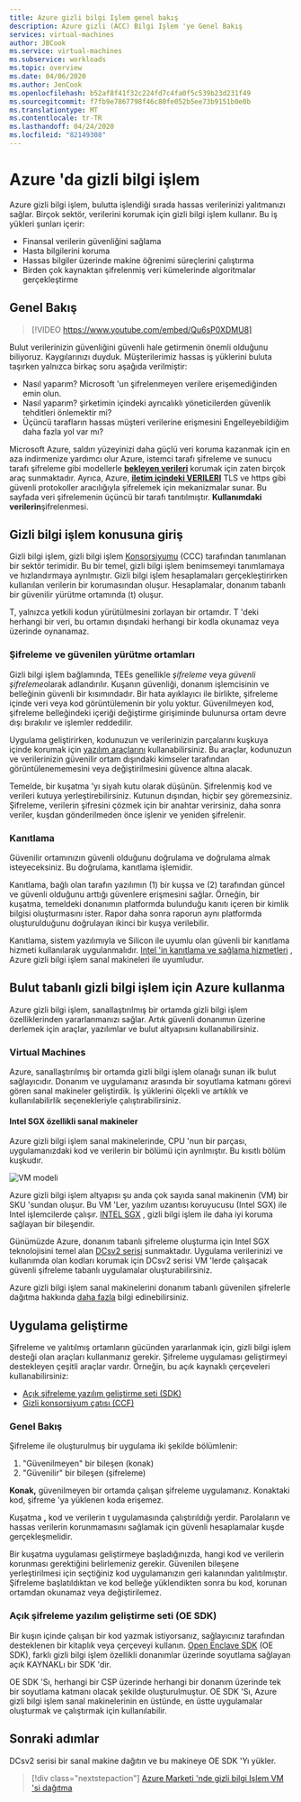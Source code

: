 ```yaml
---
title: Azure gizli bilgi Işlem genel bakış
description: Azure gizli (ACC) Bilgi Işlem 'ye Genel Bakış
services: virtual-machines
author: JBCook
ms.service: virtual-machines
ms.subservice: workloads
ms.topic: overview
ms.date: 04/06/2020
ms.author: JenCook
ms.openlocfilehash: b52af8f41f32c224fd7c4fa0f5c539b23d231f49
ms.sourcegitcommit: f7fb9e7867798f46c80fe052b5ee73b9151b0e0b
ms.translationtype: MT
ms.contentlocale: tr-TR
ms.lasthandoff: 04/24/2020
ms.locfileid: "82149308"
---
```

# <a name="confidential-computing-on-azure"></a>Azure 'da gizli bilgi işlem

Azure gizli bilgi işlem, bulutta işlendiği sırada hassas verilerinizi yalıtmanızı sağlar. Birçok sektör, verilerini korumak için gizli bilgi işlem kullanır. Bu iş yükleri şunları içerir:

- Finansal verilerin güvenliğini sağlama
- Hasta bilgilerini koruma
- Hassas bilgiler üzerinde makine öğrenimi süreçlerini çalıştırma
- Birden çok kaynaktan şifrelenmiş veri kümelerinde algoritmalar gerçekleştirme


## <a name="overview"></a>Genel Bakış
<p><p>

> [!VIDEO https://www.youtube.com/embed/Qu6sP0XDMU8]

Bulut verilerinizin güvenliğini güvenli hale getirmenin önemli olduğunu biliyoruz. Kaygılarınızı duyduk. Müşterilerimiz hassas iş yüklerini buluta taşırken yalnızca birkaç soru aşağıda verilmiştir: 

- Nasıl yaparım? Microsoft 'un şifrelenmeyen verilere erişemediğinden emin olun.
- Nasıl yaparım? şirketimin içindeki ayrıcalıklı yöneticilerden güvenlik tehditleri önlemektir mi?
- Üçüncü tarafların hassas müşteri verilerine erişmesini Engelleyebildiğim daha fazla yol var mı?

Microsoft Azure, saldırı yüzeyinizi daha güçlü veri koruma kazanmak için en aza indirmenize yardımcı olur Azure, istemci tarafı şifreleme ve sunucu tarafı şifreleme gibi modellerle [**bekleyen verileri**](../security/fundamentals/encryption-atrest.md) korumak için zaten birçok araç sunmaktadır. Ayrıca, Azure, [**iletim içindeki VERILERI**](../security/fundamentals/data-encryption-best-practices.md#protect-data-in-transit) TLS ve https gibi güvenli protokoller aracılığıyla şifrelemek için mekanizmalar sunar. Bu sayfada veri şifrelemenin üçüncü bir tarafı tanıtılmıştır. **Kullanımdaki verilerin**şifrelenmesi.


## <a name="introduction-to-confidential-computing"></a>Gizli bilgi işlem konusuna giriş<a id="intro to acc"></a>

Gizli bilgi işlem, gizli bilgi işlem [Konsorsiyumu](https://confidentialcomputing.io/) (CCC) tarafından tanımlanan bir sektör terimidir. Bu bir temel, gizli bilgi işlem benimsemeyi tanımlamaya ve hızlandırmaya ayrılmıştır. Gizli bilgi işlem hesaplamaları gerçekleştirirken kullanılan verilerin bir korumasından oluşur. Hesaplamalar, donanım tabanlı bir güvenilir yürütme ortamında (t) oluşur.

T, yalnızca yetkili kodun yürütülmesini zorlayan bir ortamdır. T 'deki herhangi bir veri, bu ortamın dışındaki herhangi bir kodla okunamaz veya üzerinde oynanamaz.

### <a name="enclaves-and-trusted-execution-environments"></a>Şifreleme ve güvenilen yürütme ortamları

Gizli bilgi işlem bağlamında, TEEs genellikle *şifreleme* veya *güvenli şifreleme*olarak adlandırılır. Kuşanın güvenliği, donanım işlemcisinin ve belleğinin güvenli bir kısımındadır. Bir hata ayıklayıcı ile birlikte, şifreleme içinde veri veya kod görüntülemenin bir yolu yoktur. Güvenilmeyen kod, şifreleme belleğindeki içeriği değiştirme girişiminde bulunursa ortam devre dışı bırakılır ve işlemler reddedilir.

Uygulama geliştirirken, kodunuzun ve verilerinizin parçalarını kuşkuya içinde korumak için [yazılım araçlarını](#oe-sdk) kullanabilirsiniz. Bu araçlar, kodunuzun ve verilerinizin güvenilir ortam dışındaki kimseler tarafından görüntülenememesini veya değiştirilmesini güvence altına alacak. 

Temelde, bir kuşatma 'yı siyah kutu olarak düşünün. Şifrelenmiş kod ve verileri kutuya yerleştirebilirsiniz. Kutunun dışından, hiçbir şey göremezsiniz. Şifreleme, verilerin şifresini çözmek için bir anahtar verirsiniz, daha sonra veriler, kuşdan gönderilmeden önce işlenir ve yeniden şifrelenir.

### <a name="attestation"></a>Kanıtlama

Güvenilir ortamınızın güvenli olduğunu doğrulama ve doğrulama almak isteyeceksiniz. Bu doğrulama, kanıtlama işlemidir. 

Kanıtlama, bağlı olan tarafın yazılımın (1) bir kuşsa ve (2) tarafından güncel ve güvenli olduğunu arttığı güvenlere erişmesini sağlar. Örneğin, bir kuşatma, temeldeki donanımın platformda bulunduğu kanıtı içeren bir kimlik bilgisi oluşturmasını ister. Rapor daha sonra raporun aynı platformda oluşturulduğunu doğrulayan ikinci bir kuşya verilebilir.

Kanıtlama, sistem yazılımıyla ve Silicon ile uyumlu olan güvenli bir kanıtlama hizmeti kullanılarak uygulanmalıdır. [Intel 'in kanıtlama ve sağlama hizmetleri](https://software.intel.com/sgx/attestation-services) , Azure gizli bilgi işlem sanal makineleri ile uyumludur.


## <a name="using-azure-for-cloud-based-confidential-computing"></a>Bulut tabanlı gizli bilgi işlem için Azure kullanma<a id="cc-on-azure"></a>

Azure gizli bilgi işlem, sanallaştırılmış bir ortamda gizli bilgi işlem özelliklerinden yararlanmanızı sağlar. Artık güvenli donanımın üzerine derlemek için araçlar, yazılımlar ve bulut altyapısını kullanabilirsiniz. 

### <a name="virtual-machines"></a>Virtual Machines

Azure, sanallaştırılmış bir ortamda gizli bilgi işlem olanağı sunan ilk bulut sağlayıcıdır. Donanım ve uygulamanız arasında bir soyutlama katmanı görevi gören sanal makineler geliştirdik. İş yüklerini ölçekli ve artıklık ve kullanılabilirlik seçenekleriyle çalıştırabilirsiniz.  

#### <a name="intel-sgx-enabled-virtual-machines"></a>Intel SGX özellikli sanal makineler

Azure gizli bilgi işlem sanal makinelerinde, CPU 'nun bir parçası, uygulamanızdaki kod ve verilerin bir bölümü için ayrılmıştır. Bu kısıtlı bölüm kuşkudır. 

![VM modeli](media/overview/hardware-backed-enclave.png)

Azure gizli bilgi işlem altyapısı şu anda çok sayıda sanal makinenin (VM) bir SKU 'sundan oluşur. Bu VM 'Ler, yazılım uzantısı koruyucusu (Intel SGX) ile Intel işlemcilerde çalışır. [INTEL SGX](https://intel.com/sgx) , gizli bilgi işlem ile daha iyi koruma sağlayan bir bileşendir. 

Günümüzde Azure, donanım tabanlı şifreleme oluşturma için Intel SGX teknolojisini temel alan [DCsv2 serisi](https://docs.microsoft.com/azure/virtual-machines/dcv2-series) sunmaktadır. Uygulama verilerinizi ve kullanımda olan kodları korumak için DCsv2 serisi VM 'lerde çalışacak güvenli şifreleme tabanlı uygulamalar oluşturabilirsiniz. 

Azure gizli bilgi işlem sanal makinelerini donanım tabanlı güvenilen şifrelerle dağıtma hakkında [daha fazla](virtual-machine-solutions.md) bilgi edinebilirsiniz.

## <a name="application-development"></a>Uygulama geliştirme<a id="application-development"></a>

Şifreleme ve yalıtılmış ortamların gücünden yararlanmak için, gizli bilgi işlem desteği olan araçları kullanmanız gerekir. Şifreleme uygulaması geliştirmeyi destekleyen çeşitli araçlar vardır. Örneğin, bu açık kaynaklı çerçeveleri kullanabilirsiniz: 

- [Açık şifreleme yazılım geliştirme seti (SDK)](https://github.com/openenclave/openenclave)
- [Gizli konsorsiyum çatısı (CCF)](https://github.com/Microsoft/CCF)

### <a name="overview"></a>Genel Bakış

Şifreleme ile oluşturulmuş bir uygulama iki şekilde bölümlenir:
1. "Güvenilmeyen" bir bileşen (konak)
1. "Güvenilir" bir bileşen (şifreleme)

**Konak,** güvenilmeyen bir ortamda çalışan şifreleme uygulamanız. Konaktaki kod, şifreme 'ya yüklenen koda erişemez. 

Kuşatma **,** kod ve verilerin t uygulamasında çalıştırıldığı yerdir. Parolaların ve hassas verilerin korunmamasını sağlamak için güvenli hesaplamalar kuşde gerçekleşmelidir. 

Bir kuşatma uygulaması geliştirmeye başladığınızda, hangi kod ve verilerin korunması gerektiğini belirlemeniz gerekir. Güvenilen bileşene yerleştirilmesi için seçtiğiniz kod uygulamanızın geri kalanından yalıtılmıştır. Şifreleme başlatıldıktan ve kod belleğe yüklendikten sonra bu kod, korunan ortamdan okunamaz veya değiştirilemez.

### <a name="open-enclave-software-development-kit-oe-sdk"></a>Açık şifreleme yazılım geliştirme seti (OE SDK)<a id="oe-sdk"></a>

Bir kuşın içinde çalışan bir kod yazmak istiyorsanız, sağlayıcınız tarafından desteklenen bir kitaplık veya çerçeveyi kullanın. [Open Enclave SDK](https://github.com/openenclave/openenclave) (OE SDK), farklı gizli bilgi işlem özellikli donanımlar üzerinde soyutlama sağlayan açık KAYNAKLı bir SDK 'dir. 

OE SDK 'Sı, herhangi bir CSP üzerinde herhangi bir donanım üzerinde tek bir soyutlama katmanı olacak şekilde oluşturulmuştur. OE SDK 'Sı, Azure gizli bilgi işlem sanal makinelerinin en üstünde, en üstte uygulamalar oluşturmak ve çalıştırmak için kullanılabilir.

## <a name="next-steps"></a>Sonraki adımlar

DCsv2 serisi bir sanal makine dağıtın ve bu makineye OE SDK 'Yı yükler.

> [!div class="nextstepaction"]
> [Azure Marketi 'nde gizli bilgi Işlem VM 'si dağıtma](quick-create-marketplace.md)